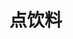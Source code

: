 # 点饮料
<frame src="//player.bilibili.com/player.html?aid=569061643&bvid=BV1fv4y157VC&cid=1070322024&p=21" scrolling="no" border="0" frameborder="no" framespacing="0" allowfullscreen="true"> </frame>
<br />
<dialog>
## Would you like a drink?
# Sure, I'd like a [diet/adj.] [Coke/n./3].
## I'm sorry, sir. We ran out of diet Cokes. Would a regular Coke be OK?
# I guess so.
## What would you like, sir?
# Do you have any [smoothies/n./2] today?
## Yes, we do. We have [mango/n./2], [passion fruit/n./2] and [strawberry/n.] smoothies.
# I'd like a mango smoothie.
## Sure thing. Would you like any [appetizers/n.] to start?
# It's OK. We're waiting for our friends. We'll order more when they arrive.
## OK. I'll be right back with your drinks.
</dialog>

